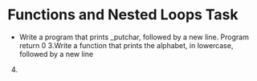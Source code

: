 # Functions and Nested Loops Task
* Write a program that prints _putchar, followed by a new line. Program return 0
3.Write a function that prints the alphabet, in lowercase, followed by a new line
4.  
